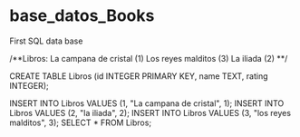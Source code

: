 # base_datos_Books
First SQL data base

/**Libros:
La campana de cristal (1)
Los reyes malditos (3)
La iliada (2)
**/

CREATE TABLE Libros (id INTEGER PRIMARY KEY, name TEXT, rating INTEGER);

INSERT INTO Libros VALUES (1, "La campana de cristal", 1);
INSERT INTO Libros VALUES (2, "la iliada", 2);
INSERT INTO Libros VALUES (3, "los reyes malditos", 3);
SELECT * FROM Libros;
